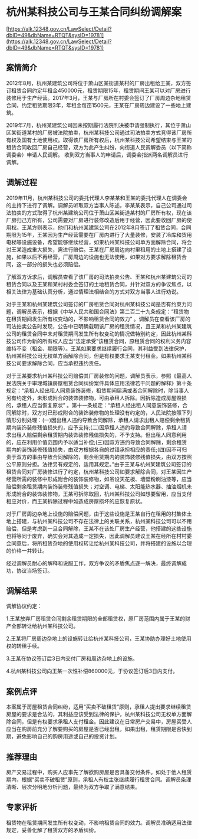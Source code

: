 # 杭州某科技公司与王某合同纠纷调解案 

[https://alk.12348.gov.cn/LawSelect/Detail?dbID=49&dbName=RTQT&sysID=19781](https://alk.12348.gov.cn/LawSelect/Detail?dbID=49&dbName=RTQT&sysID=19781) 


## 案情简介 

 
 
 
2012年8月，杭州某建筑公司将位于萧山区某街道某村的厂房出租给王某，双方签订租赁合同约定年租金450000元，租赁期限15年，租赁期间王某可以对厂房进行装修用于生产经营。2017年3月，王某与厂房所在村委会签订了厂房周边杂地租赁合同，约定租赁期限3年，年租金每亩1500元，王某在厂房周边建设了一些地上建筑。 
 
2019年7月，杭州某建筑公司因未按期履行法院判决被申请强制执行，其位于萧山区某街道某村的厂房被法院拍卖，杭州某科技公司通过司法拍卖方式竞得该厂房所有权及国有土地使用权。取得该厂房所有权后，杭州某科技公司希望结束与王某的租赁合同收回厂房自己经营，双方为此产生纠纷，向街道人民调解委员（以下简称调委会）申请人民调解。 收到双方当事人的申请后，调委会指派两名调解员进行调解。 
 
 
 

## 调解过程 

2019年11月，杭州某科技公司的委托代理人李某某和王某的委托代理人在调委会的主持下进行了调解。调解员听取双方当事人陈述，李某某表示，自己公司通过司法拍卖的方式取得了杭州某建筑公司位于萧山区某街道某村的厂房所有权，现在该厂房归己方所有，公司需要对厂房进行装修改造后用于经营，因此要收回厂房的使用权。王某方则表示，他们和杭州某建筑公司在2012年8月签订了租赁合同，合同期限为15年，王某因为生产经营需要在厂房内进行了大量装修，安装了冷库和货用电梯等设施设备，希望能够继续经营，如果杭州某科技公司单方面解除合同，将会对王某造成重大损失，需进行赔偿。王某在厂房周边向村里租用的土地上搭建了设施，如果以后不再经营，厂房周边的设施也无法使用，如果对方要求解除租赁合同，这一部分的损失也必须赔偿。 
 
了解双方诉求后，调解员查看了该厂房的司法拍卖公告、王某和杭州某建筑公司的租赁合同以及王某和某村村委会签订的土地租赁合同，并针对双方的争议焦点，以相关法律为基础认真分析，通过情理法相结合的方式对双方当事人进行劝说。 
 
对于王某和杭州某建筑公司签订的厂房租赁合同对杭州某科技公司是否有约束力问题，调解员表示，根据《中华人民共和国合同法》第二百二十九条规定：“租赁物在租赁期间发生所有权变动的，不影响租赁合同的效力” 。调解员在查看该厂房的司法拍卖公告时发现，公告中已明确载明该厂房的租赁情况，且王某和杭州某建筑公司的租赁合同中未对租赁期间发生所有权变动的情况做特别约定，因此杭州某科技公司作为新的所有权人应当“法定承受”该租赁合同，原租赁合同的权利义务内容维持不变（租金、期限等）。王某如果要求继续履行合同，其利益受到法律保护，杭州某科技公司无权单方面解除合同，但是有权要求王某支付租金。如果杭州某科技公司要求解除合同，应当承担违约责任。 
 
对于王某要求杭州某科技公司赔偿其厂房装修的问题，调解员表示，参照《最高人民法院关于审理城镇房屋租赁合同纠纷案件具体应用法律若干问题的解释》第十条规定：“承租人经出租人同意装饰装修，租赁期间届满或者合同解除时，除当事人另有约定外，未形成附合的装饰装修物，可由承租人拆除。因拆除造成房屋毁损的，承租人应当恢复原状” 。第十一条规定：“承租人经出租人同意装饰装修，合同解除时，双方对已形成附合的装饰装修物的处理没有约定的，人民法院按照下列情形分别处理：(一)因出租人违约导致合同解除，承租人请求出租人赔偿剩余租赁期内装饰装修残值损失的，应予支持;(二)因承租人违约导致合同解除，承租人请求出租人赔偿剩余租赁期内装饰装修残值损失的，不予支持。但出租人同意利用的，应在利用价值范围内予以适当补偿;(三)因双方违约导致合同解除，剩余租赁期内的装饰装修残值损失，由双方根据各自的过错承担相应的责任;(四)因不可归责于双方的事由导致合同解除的，剩余租赁期内的装饰装修残值损失，由双方按照公平原则分担。法律另有规定的，适用其规定。”由于王某与杭州某建筑公司签订的租赁合同对厂房装修进行了约定，杭州某科技公司如要求解除合同，对王某因生产经营所需的装修中形成附合的装饰装修物，如吊设天花板、墙壁粉刷油漆等，应当赔偿剩余租赁期内装饰装修残值损失；对空调、电梯、太阳能热水器、抽油烟机未形成附合的装饰装修物，王某可拆除取回，杭州某科技公司如想要留用，应当支付相应对价，而王某拆除过程中如造成房屋损坏的应恢复原状。 
 
对于厂房周边杂地上设施的赔偿问题，由于这些设施是王某自行在租用的村集体土地上搭建，与杭州某科技公司不存在法律上的关联关系，杭州某科技公司可以不用赔偿，但是考虑到一旦合同解除，王某不在该处厂房生产经营，他搭建的这些设施也将等同于废弃，确实会对其造成一定损失，因此调解员建议王某在经所在村村委会同意后，将所租赁杂地的使用权转让给杭州某科技公司，并将搭建的设施以合理的价格一并转让。 
 
经过调解员耐心的解释和说服工作，双方争议的矛盾焦点逐一解决，最终调解成功，协议当场签订。  

## 调解结果 

调解协议约定： 
 
1.王某放弃厂房租赁合同剩余租赁期限的全部租赁权，原厂房范围内属于王某的财产全部转让给杭州某科技公司。                  
 
2.王某将厂房周边杂地上的设施转让给杭州某科技公司，王某协助办理好土地使用权的转租手续。 
 
3.王某在协议签订后3日内交付厂房和周边杂地上的设施。 
 
4.杭州某科技公司向王某一次性补偿860000元，于协议签订后3日内支付。  

## 案例点评 

本案属于房屋租赁合同纠纷，适用“买卖不破租赁”原则，承租人提出要求继续租赁房屋的要求是合法的，其利益应该受到法律的保护，杭州某科技公司无权单方面解除合同，但是有权要求承租人支付租金。因此建议在日常房产交易中，房屋买受人应当在购房前充分了解要购买的房屋是否已经出租，如果出租，租赁期限是否快到期，避免影响自己的购房用途或自己的投资计划。  

## 推荐理由 

房产交易过程中，购买人应事先了解欲购房屋是否具备交付条件。如处于他人租赁期内，根据“买卖不破租赁”原则，承租人有权主张继续履行租赁合同。调解员条理清晰、层次分明地分析问题，最终为双方争取了满意结果。 

## 专家评析 

租赁物在租赁期间发生所有权变动，不影响租赁合同的效力。调解员准确适用法律规定，妥善化解了租赁双方的矛盾纠纷。 
